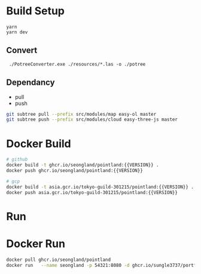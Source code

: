 # Build Setup

```
yarn
yarn dev
```

## Convert

```
 ./PotreeConverter.exe ./resources/*.las -o ./potree
```

## Dependancy

- pull
- push

```bash
git subtree pull --prefix src/modules/map easy-ol master
git subtree push --prefix src/modules/cloud easy-three-js master
```

# Docker Build

```bash
# github
docker build -t ghcr.io/seongland/pointland:{{VERSION}} .
docker push ghcr.io/seongland/pointland:{{VERSION}}

# gcp
docker build -t asia.gcr.io/tokyo-guild-301215/pointland:{{VERSION}} .
docker push asia.gcr.io/tokyo-guild-301215/pointland:{{VERSION}}
```

# Run

# Docker Run

```bash
docker pull ghcr.io/seongland/pointland
docker run   --name seongland -p 54321:8080 -d ghcr.io/sungle3737/portfolio-react
```
